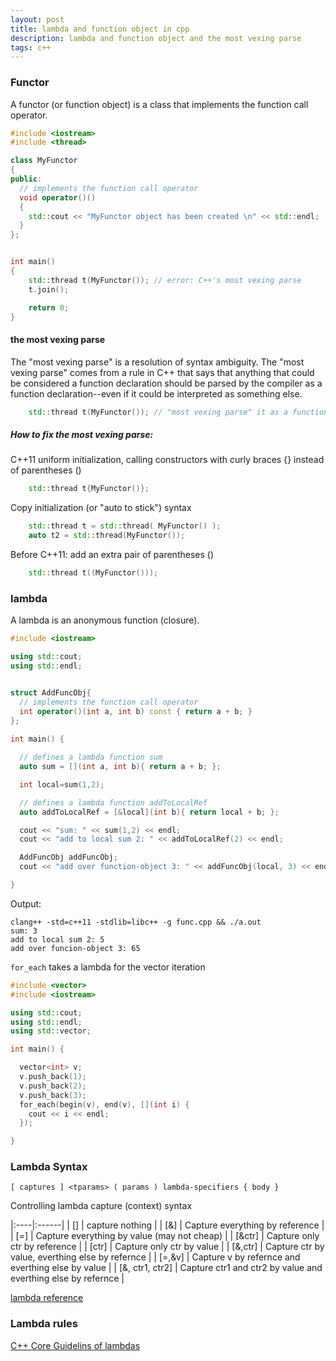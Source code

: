 ```yaml
---
layout: post
title: lambda and function object in cpp 
description: lambda and function object and the most vexing parse 
tags: c++
---
```



### Functor

A functor (or function object) is a class that implements the function call operator.

```c++
#include <iostream>
#include <thread>

class MyFunctor
{
public:
  // implements the function call operator
  void operator()()
  {
    std::cout << "MyFunctor object has been created \n" << std::endl;
  }
};


int main()
{
    std::thread t(MyFunctor()); // error: C++'s most vexing parse
    t.join();

    return 0;
}

```

#### the most vexing parse

The "most vexing parse" is a resolution of syntax ambiguity.
The "most vexing parse" comes from a rule in C++ that says that anything that could be considered a function declaration should be parsed by the compiler as a function declaration--even if it could be interpreted as something else.

```c++
    std::thread t(MyFunctor()); // "most vexing parse" it as a function declaration
```

##### How to fix the most vexing parse:

C++11 uniform initialization, calling constructors with curly braces {} instead of parentheses ()

```c++
    std::thread t{MyFunctor()};
```


Copy initialization (or "auto to stick") syntax

```c++
    std::thread t = std::thread( MyFunctor() );
    auto t2 = std::thread(MyFunctor());
```

Before C++11: add an extra pair of parentheses ()

```c++
    std::thread t((MyFunctor()));
```



### lambda

A lambda is an anonymous function (closure). 


```c++
#include <iostream>

using std::cout;
using std::endl;


struct AddFuncObj{
  // implements the function call operator
  int operator()(int a, int b) const { return a + b; }
};
    
int main() {

  // defines a lambda function sum   
  auto sum = [](int a, int b){ return a + b; };        

  int local=sum(1,2);

  // defines a lambda function addToLocalRef   
  auto addToLocalRef = [&local](int b){ return local + b; };

  cout << "sum: " << sum(1,2) << endl;
  cout << "add to local sum 2: " << addToLocalRef(2) << endl;

  AddFuncObj addFuncObj;
  cout << "add over function-object 3: " << addFuncObj(local, 3) << endl;

}
```

Output:
```
clang++ -std=c++11 -stdlib=libc++ -g func.cpp && ./a.out
sum: 3
add to local sum 2: 5
add over funcion-object 3: 65
```


`for_each` takes a lambda for the vector iteration 

```c++
#include <vector>
#include <iostream>

using std::cout;
using std::endl;
using std::vector;

int main() {

  vector<int> v;
  v.push_back(1);
  v.push_back(2);
  v.push_back(3);
  for_each(begin(v), end(v), [](int i) {
    cout << i << endl;
  });

}
```


### Lambda Syntax

`[ captures ] <tparams> ( params ) lambda-specifiers { body }`

Controlling lambda capture (context) syntax


|:----|:------|
| []  | capture nothing |
| [&] |   Capture everything by reference   |
| [=] |   Capture everything by value (may not cheap)   |
| [&ctr] |   Capture only ctr by reference   |
| [ctr] |   Capture only ctr by value   |
| [&,ctr] |   Capture ctr by value, everthing else by refernce   |
| [=,&v] |   Capture v by refernce and everthing else by value   |
| [&, ctr1, ctr2] |  Capture ctr1 and ctr2 by value and everthing else by refernce   |


[lambda reference](https://en.cppreference.com/w/cpp/language/lambda)


### Lambda rules

[C++ Core Guidelins of lambdas](https://isocpp.github.io/CppCoreGuidelines/CppCoreGuidelines#SS-lambdas) 


